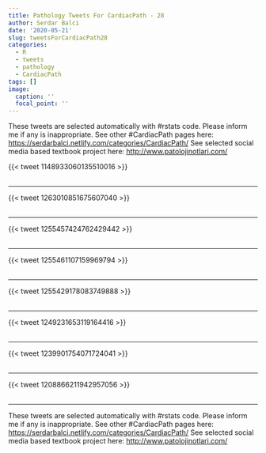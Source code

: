 ```yaml
---
title: Pathology Tweets For CardiacPath - 28
author: Serdar Balci
date: '2020-05-21'
slug: tweetsForCardiacPath28
categories:
  - R
  - tweets
  - pathology
  - CardiacPath
tags: []
image:
  caption: ''
  focal_point: ''
---
```



These tweets are selected automatically with #rstats code. Please inform me if any is inappropriate.
See other #CardiacPath pages here: https://serdarbalci.netlify.com/categories/CardiacPath/ 
See selected social media based textbook project here: http://www.patolojinotlari.com/

{{< tweet 1148933060135510016 >}}
<br>
<br>
<hr>
{{< tweet 1263010851675607040 >}}
<br>
<br>
<hr>
{{< tweet 1255457424762429442 >}}
<br>
<br>
<hr>
{{< tweet 1255461107159969794 >}}
<br>
<br>
<hr>
{{< tweet 1255429178083749888 >}}
<br>
<br>
<hr>
{{< tweet 1249231653119164416 >}}
<br>
<br>
<hr>
{{< tweet 1239901754071724041 >}}
<br>
<br>
<hr>
{{< tweet 1208866211942957056 >}}
<br>
<br>
<hr>


These tweets are selected automatically with #rstats code. Please inform me if any is inappropriate.
See other #CardiacPath pages here: https://serdarbalci.netlify.com/categories/CardiacPath/ 
See selected social media based textbook project here: http://www.patolojinotlari.com/
